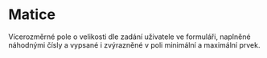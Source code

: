 # Matice
Vícerozměrné pole  o velikosti dle zadání uživatele ve formuláři, naplněné náhodnými čísly a  vypsané  i zvýrazněné  v poli  minimální a maximální prvek.
